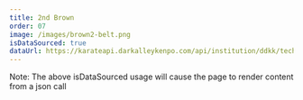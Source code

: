 ```yaml
---
title: 2nd Brown
order: 07
image: /images/brown2-belt.png
isDataSourced: true
dataUrl: https://karateapi.darkalleykenpo.com/api/institution/ddkk/techniquegroup/brown2
---
```

Note: The above isDataSourced usage will cause the page to render content from a json call